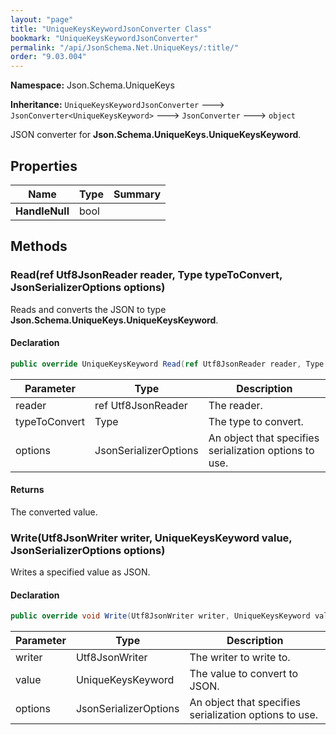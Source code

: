 ```yaml
---
layout: "page"
title: "UniqueKeysKeywordJsonConverter Class"
bookmark: "UniqueKeysKeywordJsonConverter"
permalink: "/api/JsonSchema.Net.UniqueKeys/:title/"
order: "9.03.004"
---
```

**Namespace:** Json.Schema.UniqueKeys

**Inheritance:**
`UniqueKeysKeywordJsonConverter`
 🡒 
`JsonConverter<UniqueKeysKeyword>`
 🡒 
`JsonConverter`
 🡒 
`object`

JSON converter for **Json.Schema.UniqueKeys.UniqueKeysKeyword**.

## Properties

| Name | Type | Summary |
|---|---|---|
| **HandleNull** | bool |  |

## Methods

### Read(ref Utf8JsonReader reader, Type typeToConvert, JsonSerializerOptions options)

Reads and converts the JSON to type **Json.Schema.UniqueKeys.UniqueKeysKeyword**.

#### Declaration

```c#
public override UniqueKeysKeyword Read(ref Utf8JsonReader reader, Type typeToConvert, JsonSerializerOptions options)
```

| Parameter | Type | Description |
|---|---|---|
| reader | ref Utf8JsonReader | The reader. |
| typeToConvert | Type | The type to convert. |
| options | JsonSerializerOptions | An object that specifies serialization options to use. |


#### Returns

The converted value.

### Write(Utf8JsonWriter writer, UniqueKeysKeyword value, JsonSerializerOptions options)

Writes a specified value as JSON.

#### Declaration

```c#
public override void Write(Utf8JsonWriter writer, UniqueKeysKeyword value, JsonSerializerOptions options)
```

| Parameter | Type | Description |
|---|---|---|
| writer | Utf8JsonWriter | The writer to write to. |
| value | UniqueKeysKeyword | The value to convert to JSON. |
| options | JsonSerializerOptions | An object that specifies serialization options to use. |


